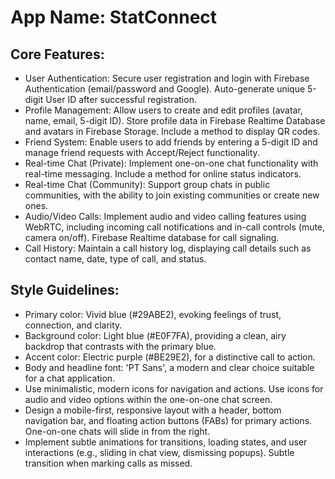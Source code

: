 # **App Name**: StatConnect

## Core Features:

- User Authentication: Secure user registration and login with Firebase Authentication (email/password and Google). Auto-generate unique 5-digit User ID after successful registration.
- Profile Management: Allow users to create and edit profiles (avatar, name, email, 5-digit ID). Store profile data in Firebase Realtime Database and avatars in Firebase Storage.  Include a method to display QR codes.
- Friend System: Enable users to add friends by entering a 5-digit ID and manage friend requests with Accept/Reject functionality.
- Real-time Chat (Private): Implement one-on-one chat functionality with real-time messaging. Include a method for online status indicators.
- Real-time Chat (Community): Support group chats in public communities, with the ability to join existing communities or create new ones.
- Audio/Video Calls: Implement audio and video calling features using WebRTC, including incoming call notifications and in-call controls (mute, camera on/off). Firebase Realtime database for call signaling.
- Call History: Maintain a call history log, displaying call details such as contact name, date, type of call, and status.

## Style Guidelines:

- Primary color: Vivid blue (#29ABE2), evoking feelings of trust, connection, and clarity.
- Background color: Light blue (#E0F7FA), providing a clean, airy backdrop that contrasts with the primary blue.
- Accent color: Electric purple (#BE29E2), for a distinctive call to action.
- Body and headline font: 'PT Sans', a modern and clear choice suitable for a chat application.
- Use minimalistic, modern icons for navigation and actions. Use icons for audio and video options within the one-on-one chat screen.
- Design a mobile-first, responsive layout with a header, bottom navigation bar, and floating action buttons (FABs) for primary actions.  One-on-one chats will slide in from the right.
- Implement subtle animations for transitions, loading states, and user interactions (e.g., sliding in chat view, dismissing popups). Subtle transition when marking calls as missed.